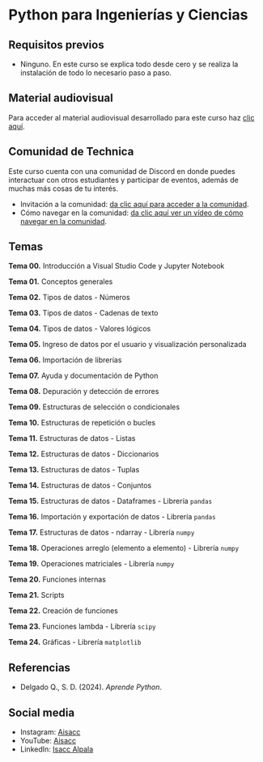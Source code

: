 # Python para Ingenierías y Ciencias

## Requisitos previos
- Ninguno. En este curso se explica todo desde cero y se realiza la instalación de todo lo necesario paso a paso.

## Material audiovisual
Para acceder al material audiovisual desarrollado para este curso haz [clic aquí](https://www.udemy.com/course/draft/5903058/?referralCode=6AC6E94087AB0132E7A7).

## Comunidad de Technica
Este curso cuenta con una comunidad de Discord en donde puedes interactuar con otros estudiantes y participar de eventos, además de muchas más cosas de tu interés.
- Invitación a la comunidad: [da clic aquí para acceder a la comunidad](https://discord.gg/V6MedeXDkA).
- Cómo navegar en la comunidad: [da clic aquí ver un vídeo de cómo navegar en la comunidad](https://youtu.be/ZeO775TfoYk).

## Temas
**Tema 00.** Introducción a Visual Studio Code y Jupyter Notebook

**Tema 01.** Conceptos generales

**Tema 02.** Tipos de datos - Números

**Tema 03.** Tipos de datos - Cadenas de texto

**Tema 04.** Tipos de datos - Valores lógicos

**Tema 05.** Ingreso de datos por el usuario y visualización personalizada

**Tema 06.** Importación de librerías

**Tema 07.** Ayuda y documentación de Python

**Tema 08.** Depuración y detección de errores

**Tema 09.** Estructuras de selección o condicionales

**Tema 10.** Estructuras de repetición o bucles

**Tema 11.** Estructuras de datos - Listas

**Tema 12.** Estructuras de datos - Diccionarios

**Tema 13.** Estructuras de datos - Tuplas

**Tema 14.** Estructuras de datos - Conjuntos

**Tema 15.** Estructuras de datos - Dataframes - Librería `pandas`

**Tema 16.** Importación y exportación de datos - Librería `pandas`

**Tema 17.** Estructuras de datos - ndarray - Librería `numpy`

**Tema 18.** Operaciones arreglo (elemento a elemento) - Librería `numpy`

**Tema 19.** Operaciones matriciales - Librería `numpy`

**Tema 20.** Funciones internas

**Tema 21.** Scripts

**Tema 22.** Creación de funciones

**Tema 23.** Funciones lambda - Librería `scipy`

**Tema 24.** Gráficas - Librería `matplotlib`

## Referencias
- Delgado Q., S. D. (2024). *Aprende Python*.

## Social media
- Instagram: [Aisacc](https://www.instagram.com/aisacc__/)
- YouTube: [Aisacc](www.youtube.com/@aisacc-me/)
- LinkedIn: [Isacc Alpala](https://www.linkedin.com/in/isaccalpala/)
